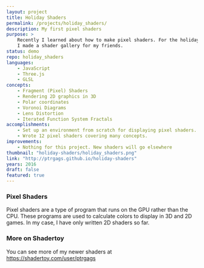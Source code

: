 ```yaml
---
layout: project
title: Holiday Shaders
permalink: /projects/holiday_shaders/
description: My first pixel shaders
purpose: >
    Recently I learned about how to make pixel shaders. For the holidays,
    I made a shader gallery for my friends.
status: demo
repo: holiday_shaders
languages:
    - JavaScript
    - Three.js
    - GLSL
concepts:
    - Fragment (Pixel) Shaders
    - Rendering 2D graphics in 3D
    - Polar coordinates
    - Voronoi Diagrams
    - Lens Distortion
    - Iterated Function System Fractals
accomplishments:
    - Set up an environment from scratch for displaying pixel shaders.
    - Wrote 12 pixel shaders covering many concepts.
improvements:
    - Nothing for this project. New shaders will go elsewhere
thumbnail: "holiday-shaders/holiday_shaders.png"
link: "http://ptrgags.github.io/holiday-shaders"
years: 2016
draft: false
featured: true
---
```

### Pixel Shaders

Pixel shaders are a type of program that runs on the GPU rather than the CPU.
These programs are used to calculate colors to display in 3D and 2D games. In
my case, I have only written 2D shaders so far.

### More on Shadertoy

You can see more of my newer shaders at https://shadertoy.com/user/ptrgags
